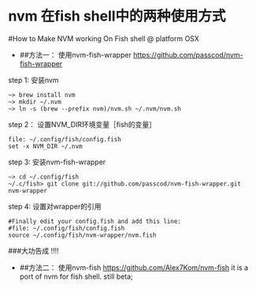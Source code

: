 # nvm 在fish shell中的两种使用方式

#How to Make NVM working On Fish shell @ platform OSX

- ##方法一： 使用nvm-fish-wrapper
https://github.com/passcod/nvm-fish-wrapper

step 1: 安装nvm 
```
~> brew install nvm
~> mkdir ~/.nvm
~> ln -s (brew --prefix nvm)/nvm.sh ~/.nvm/nvm.sh
```
step 2： 设置NVM_DIR环境变量［fish的变量］
```
file: ~/.config/fish/config.fish
set -x NVM_DIR ~/.nvm
```

step 3: 安装nvm-fish-wrapper
```
~> cd ~/.config/fish
~/.c/fish> git clone git://github.com/passcod/nvm-fish-wrapper.git nvm-wrapper
```
step 4: 设置对wrapper的引用
```
#Finally edit your config.fish and add this line:
#file: ~/.config/fish/config.fish
source ~/.config/fish/nvm-wrapper/nvm.fish
```

###大功告成 !!!!


- ##方法二： 使用nvm-fish
https://github.com/Alex7Kom/nvm-fish
it is a port of nvm for fish shell. still beta;

